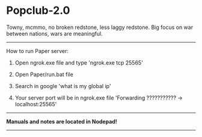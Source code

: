 # Popclub-2.0
Towny, mcmmo, no broken redstone, less laggy redstone. Big focus on war between nations, wars are meaningful.

---------------------------
How to run Paper server:

1. Open ngrok.exe file and type 'ngrok.exe tcp 25565'
2. Open Paper/run.bat file

3. Search in google 'what is my global ip'
4. Your server port will be in ngrok.exe file 'Forwarding ??????????? -> localhost:25565'

---------------------------

**Manuals and notes are located in Nodepad!**

---------------------------